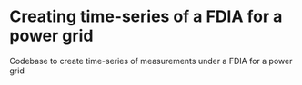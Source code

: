 # Creating time-series of a FDIA for a power grid

Codebase to create time-series of measurements under a FDIA for a power grid